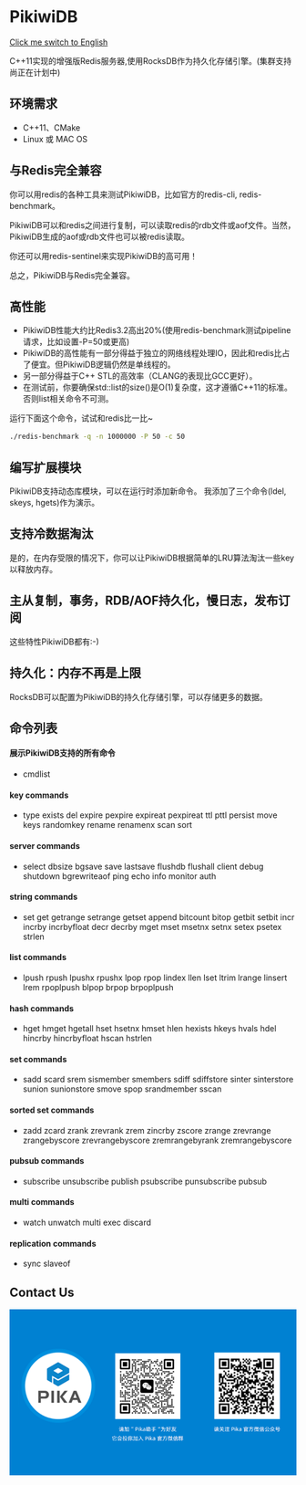 # PikiwiDB

[Click me switch to English](README.en.md)

C++11实现的增强版Redis服务器,使用RocksDB作为持久化存储引擎。(集群支持尚正在计划中)

## 环境需求
* C++11、CMake
* Linux 或 MAC OS

## 与Redis完全兼容
 你可以用redis的各种工具来测试PikiwiDB，比如官方的redis-cli, redis-benchmark。

 PikiwiDB可以和redis之间进行复制，可以读取redis的rdb文件或aof文件。当然，PikiwiDB生成的aof或rdb文件也可以被redis读取。

 你还可以用redis-sentinel来实现PikiwiDB的高可用！

 总之，PikiwiDB与Redis完全兼容。

## 高性能
- PikiwiDB性能大约比Redis3.2高出20%(使用redis-benchmark测试pipeline请求，比如设置-P=50或更高)
- PikiwiDB的高性能有一部分得益于独立的网络线程处理IO，因此和redis比占了便宜。但PikiwiDB逻辑仍然是单线程的。
- 另一部分得益于C++ STL的高效率（CLANG的表现比GCC更好）。
- 在测试前，你要确保std::list的size()是O(1)复杂度，这才遵循C++11的标准。否则list相关命令不可测。

运行下面这个命令，试试和redis比一比~
```bash
./redis-benchmark -q -n 1000000 -P 50 -c 50
```

## 编写扩展模块
 PikiwiDB支持动态库模块，可以在运行时添加新命令。
 我添加了三个命令(ldel, skeys, hgets)作为演示。

## 支持冷数据淘汰
 是的，在内存受限的情况下，你可以让PikiwiDB根据简单的LRU算法淘汰一些key以释放内存。

## 主从复制，事务，RDB/AOF持久化，慢日志，发布订阅
 这些特性PikiwiDB都有:-)

## 持久化：内存不再是上限
 RocksDB可以配置为PikiwiDB的持久化存储引擎，可以存储更多的数据。


## 命令列表
#### 展示PikiwiDB支持的所有命令
- cmdlist

#### key commands
- type exists del expire pexpire expireat pexpireat ttl pttl persist move keys randomkey rename renamenx scan sort

#### server commands
- select dbsize bgsave save lastsave flushdb flushall client debug shutdown bgrewriteaof ping echo info monitor auth

#### string commands
- set get getrange setrange getset append bitcount bitop getbit setbit incr incrby incrbyfloat decr decrby mget mset msetnx setnx setex psetex strlen

#### list commands
- lpush rpush lpushx rpushx lpop rpop lindex llen lset ltrim lrange linsert lrem rpoplpush blpop brpop brpoplpush

#### hash commands
- hget hmget hgetall hset hsetnx hmset hlen hexists hkeys hvals hdel hincrby hincrbyfloat hscan hstrlen

#### set commands
- sadd scard srem sismember smembers sdiff sdiffstore sinter sinterstore sunion sunionstore smove spop srandmember sscan

#### sorted set commands
- zadd zcard zrank zrevrank zrem zincrby zscore zrange zrevrange zrangebyscore zrevrangebyscore zremrangebyrank zremrangebyscore

#### pubsub commands
- subscribe unsubscribe publish psubscribe punsubscribe pubsub

#### multi commands
- watch unwatch multi exec discard

#### replication commands
- sync slaveof

## Contact Us

![](docs/images/pikiwidb-wechat-cn.png)

